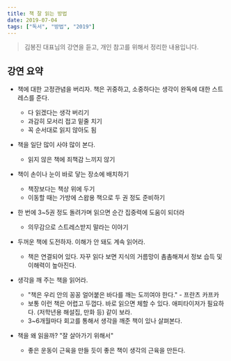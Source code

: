 ```yaml
---
title: 책 잘 읽는 방법
date: 2019-07-04
tags: ["독서", "방법", "2019"]
---
```



> 김봉진 대표님의 강연을 듣고, 개인 참고를 위해서 정리한 내용입니다.


## 강연 요약

* 책에 대한 고정관념을 버리자. 책은 귀중하고, 소중하다는 생각이 완독에 대한 스트레스를 준다.
  * 다 읽겠다는 생각 버리기
  * 과감히 모서리 접고 밑줄 치기
  * 꼭 순서대로 읽지 않아도 됨

* 책을 일단 많이 사야 많이 본다.
  * 읽지 않은 책에 죄책감 느끼지 않기

* 책이 손이나 눈이 바로 닿는 장소에 배치하기
  * 책장보다는 책상 위에 두기
  * 이동할 때는 가방에 스왑용 책으로 두 권 정도 준비하기

* 한 번에 3~5권 정도 돌려가며 읽으면 순간 집중력에 도움이 되더라
  * 의무감으로 스트레스받지 말라는 이야기

* 두꺼운 책에 도전하자. 이해가 안 돼도 계속 읽어라.
  * 책은 연결되어 있다. 자꾸 읽다 보면 지식의 거름망이 촘촘해져서 정보 습득 및 이해력이 높아진다.

* 생각을 깨 주는 책을 읽어라.
  * "책은 우리 안의 꽁꽁 얼어붙은 바다를 깨는 도끼여야 한다." - 프란츠 카프카
  * 보통 이런 책은 어렵고 두껍다. 바로 읽으면 체할 수 있다. 애피타이저가 필요하다. (저학년용 해설집, 만화 등) 같이 보라.
  * 3~6개월마다 회고를 통해서 생각을 깨준 책이 있나 살펴본다.

* 책을 왜 읽을까? "잘 살아가기 위해서"
  * 좋은 운동이 근육을 만들 듯이 좋은 책이 생각의 근육을 만든다.
